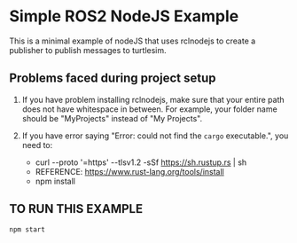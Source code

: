 # Simple ROS2 NodeJS Example
This is a minimal example of nodeJS that uses rclnodejs to create a publisher to publish messages to turtlesim.

## Problems faced during project setup
1. If you have problem installing rclnodejs, make sure that your entire path does not have whitespace in between. For example, your folder name should be "MyProjects" instead of "My Projects".

2. If you have error saying  "Error: could not find the `cargo` executable.", you need to:
    - curl --proto '=https' --tlsv1.2 -sSf https://sh.rustup.rs | sh
    - REFERENCE: https://www.rust-lang.org/tools/install
    - npm install


## TO RUN THIS EXAMPLE
```
npm start
```
